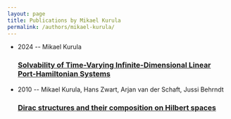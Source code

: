 ```yaml
---
layout: page
title: Publications by Mikael Kurula
permalink: /authors/mikael-kurula/
---
```


<ul class="post-list">
<li><span class='post-meta'>2024 -- Mikael Kurula</span><h3><a class='post-link' href='../../solvability-of-time-varying-infinite-dimensional-linear-port-hamiltonian-systems'>Solvability of Time-Varying Infinite-Dimensional Linear Port-Hamiltonian Systems</a></h3></li>
<li><span class='post-meta'>2010 -- Mikael Kurula, Hans Zwart, Arjan van der Schaft, Jussi Behrndt</span><h3><a class='post-link' href='../../dirac-structures-and-their-composition-on-hilbert-spaces'>Dirac structures and their composition on Hilbert spaces</a></h3></li>

</ul>
